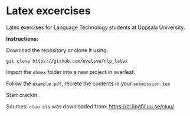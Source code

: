 # Latex excercises
Latex exercises for Language Technology students at Uppsala University.

**Instructions:**


Download the repository or clone it using:

`git clone https://github.com/evelsve/nlp_latex`

Import the `shmex` folder into a new project in overleaf.

Follow the `example.pdf`, recrete the contents in your `submission.tex`

Start crackin.

Sources:
`cluu.cls` was downloaded from: https://cl.lingfil.uu.se/cluu/


